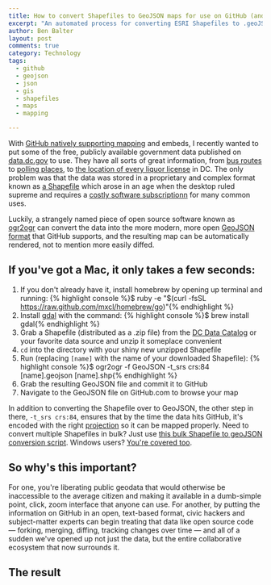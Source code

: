 ```yaml
---
title: How to convert Shapefiles to GeoJSON maps for use on GitHub (and why you should)
excerpt: "An automated process for converting ESRI Shapefiles to .geoJSON map files so that they can be more easily used with GitHub.com"
author: Ben Balter
layout: post
comments: true
category: Technology
tags:
  - github
  - geojson
  - json
  - gis
  - shapefiles
  - maps
  - mapping

---
```


With [GitHub natively supporting mapping](https://github.com/blog/1541-geojson-rendering-improvements) and embeds, I recently wanted to put some of the free, publicly available government data published on [data.dc.gov](http://data.dc.gov/Main_DataCatalog.aspx) to use. They have all sorts of great information, from [bus routes](https://github.com/benbalter/dc-maps/blob/master/dc-circulator-routes.geojson) to [polling places](https://github.com/benbalter/dc-maps/blob/master/polling-places.geojson), to [the location of every liquor license](https://github.com/benbalter/dc-maps/blob/master/abra-licensee.geojson) in DC. The only problem was that the data was stored in a proprietary and complex format known as [a Shapefile](https://en.wikipedia.org/wiki/Shapefile) which arose in an age when the desktop ruled supreme and requires a [costly software subscriptionn](http://www.esri.com/software/arcgis/arcgis-for-home) for many common uses.

Luckily, a strangely named piece of open source software known as [ogr2ogr](http://www.gdal.org/ogr2ogr.html) can convert the data into the more modern, more open [GeoJSON format](http://en.wikipedia.org/wiki/GeoJSON) that GitHub supports, and the resulting map can be automatically rendered, not to mention more easily diffed.

## If you've got a Mac, it only takes a few seconds: 

<!-- more -->

1. If you don't already have it, install homebrew by opening up terminal and running: {% highlight console %}$ ruby -e "$(curl -fsSL https://raw.github.com/mxcl/homebrew/go)"{% endhighlight %}
2. Install [gdal](http://www.gdal.org/) with the command: {% highlight console %}$ brew install gdal{% endhighlight %}
3. Grab a Shapefile (distributed as a .zip file) from the [DC Data Catalog](http://data.dc.gov/Main_DataCatalog.aspx) or your favorite data source and unzip it someplace convenient
4. `cd` into the directory with your shiny new unzipped Shapefile
5. Run (replacing `[name]` with the name of your downloaded Shapefile): {% highlight console %}$ ogr2ogr -f GeoJSON -t_srs crs:84 [name].geojson [name].shp{% endhighlight %} 
6. Grab the resulting GeoJSON file and commit it to GitHub
7. Navigate to the GeoJSON file on GitHub.com to browse your map

In addition to converting the Shapefile over to GeoJSON, the other step in there, `-t_srs crs:84`, ensures that by the time the data hits GitHub, it's encoded with the right [projection](http://maps.unomaha.edu/Peterson/gis/notes/MapProjCoord.html) so it can be mapped properly. Need to convert multiple Shapefiles in bulk? Just use [this bulk Shapefile to geoJSON conversion script](https://gist.github.com/benbalter/5858851). Windows users? [You're covered too](http://blog.thematicmapping.org/2013/06/converting-shapefiles-to-topojson.html).

## So why's this important? 

For one, you're liberating public geodata that would otherwise be inaccessible to the average citizen and making it available in a dumb-simple point, click, zoom interface that anyone can use. For another, by putting the information on GitHub in an open, text-based format, civic hackers and subject-matter experts can begin treating that data like open source code — forking, merging, diffing, tracking changes over time — and all of a sudden we've opened up not just the data, but the entire collaborative ecosystem that now surrounds it.

## The result

<script src="https://embed.github.com/view/geojson/benbalter/dc-maps/master/embassies.geojson">&nbsp;</script>